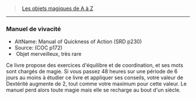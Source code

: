 ﻿---
!MagicItem
Type: Objet merveilleux
Rarity: très rare
Id: magicitems_az_hd.md#manuel-de-vivacité
ParentLink: magicitems_az_hd.md#les-objets-magiques-de-a-à-z
Name: Manuel de vivacité
ParentName: Les objets magiques de A à Z
NameLevel: 3
AltName: Manual of Quickness of Action (SRD p230)
Source: (COC p172)
Attributes:
  Name: Manuel de vivacité
  Markdown: >+
    ### <!--Name-->Manuel de vivacité<!--/Name-->


    - AltName: <!--AltName-->Manual of Quickness of Action (SRD p230)<!--/AltName-->

    - Source: <!--Source-->(COC p172)<!--/Source-->

    -  <!--Type-->Objet merveilleux<!--/Type-->, <!--Rarity-->très rare<!--/Rarity-->


    Ce livre propose des exercices d'équilibre et de coordination, et ses mots sont chargés de magie. Si vous passez 48 heures sur une période de 6 jours au moins à étudier ce livre et appliquer ses conseils, votre valeur de Dextérité augmente de 2, tout comme votre maximum pour cette valeur. Le manuel perd alors toute magie mais elle se recharge au bout d'un siècle.

  AltName: Manual of Quickness of Action (SRD p230)
  Source: (COC p172)
  Type: Objet merveilleux
  Rarity: très rare
AttributesDictionary: >+
  Name: Manuel de vivacité

  Markdown: >+

    ### <!--Name-->Manuel de vivacité<!--/Name-->





    - AltName: <!--AltName-->Manual of Quickness of Action (SRD p230)<!--/AltName-->



    - Source: <!--Source-->(COC p172)<!--/Source-->



    -  <!--Type-->Objet merveilleux<!--/Type-->, <!--Rarity-->très rare<!--/Rarity-->





    Ce livre propose des exercices d'équilibre et de coordination, et ses mots sont chargés de magie. Si vous passez 48 heures sur une période de 6 jours au moins à étudier ce livre et appliquer ses conseils, votre valeur de Dextérité augmente de 2, tout comme votre maximum pour cette valeur. Le manuel perd alors toute magie mais elle se recharge au bout d'un siècle.



  AltName: Manual of Quickness of Action (SRD p230)

  Source: (COC p172)

  Type: Objet merveilleux

  Rarity: très rare

---
> [Les objets magiques de A à Z](hd_magicitems_az_les_objets_magiques_de_a_a_z.md)

---

### Manuel de vivacité

- AltName: Manual of Quickness of Action (SRD p230)
- Source: (COC p172)
-  Objet merveilleux, très rare

Ce livre propose des exercices d'équilibre et de coordination, et ses mots sont chargés de magie. Si vous passez 48 heures sur une période de 6 jours au moins à étudier ce livre et appliquer ses conseils, votre valeur de Dextérité augmente de 2, tout comme votre maximum pour cette valeur. Le manuel perd alors toute magie mais elle se recharge au bout d'un siècle.

